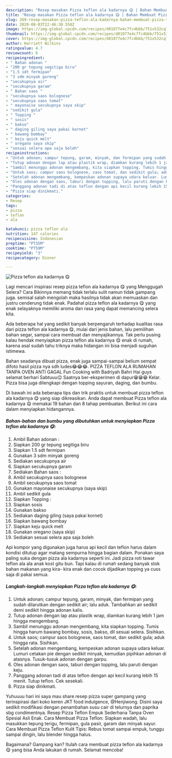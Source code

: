 ```yaml
---
description: "Resep masakan Pizza teflon ala kadarnya 😋 | Bahan Membuat Pizza teflon ala kadarnya 😋 Yang Bikin Ngiler"
title: "Resep masakan Pizza teflon ala kadarnya 😋 | Bahan Membuat Pizza teflon ala kadarnya 😋 Yang Bikin Ngiler"
slug: 269-resep-masakan-pizza-teflon-ala-kadarnya-bahan-membuat-pizza-teflon-ala-kadarnya-yang-bikin-ngiler
date: 2020-08-03T22:46:30.558Z
image: https://img-global.cpcdn.com/recipes/d01077e4c7fc4bbb/751x532cq70/pizza-teflon-ala-kadarnya-😋-foto-resep-utama.jpg
thumbnail: https://img-global.cpcdn.com/recipes/d01077e4c7fc4bbb/751x532cq70/pizza-teflon-ala-kadarnya-😋-foto-resep-utama.jpg
cover: https://img-global.cpcdn.com/recipes/d01077e4c7fc4bbb/751x532cq70/pizza-teflon-ala-kadarnya-😋-foto-resep-utama.jpg
author: Harriett Wilkins
ratingvalue: 4.7
reviewcount: 6
recipeingredient:
- " Bahan adonan "
- "200 gr tepung segitiga biru"
- "1.5 sdt fermipan"
- "3 sdm minyak goreng"
- "secukupnya air"
- "secukupnya garam"
- " Bahan saos "
- "secukupnya saos bolognese"
- "secukupnya saos tomat"
- " mayonaise secukupnya saya skip"
- "sedikit gula"
- " Topping "
- " sosis"
- " bakso"
- " daging giling saya pakai kornet"
- " bawang bombay"
- " keju quick melt"
- " oregano saya skip"
- "sesuai selera apa saja boleh"
recipeinstructions:
- "Untuk adonan; campur tepung, garam, minyak, dan fermipan yang sudah dilarutkan dengan sedikit air; lalu aduk. Tambahkan air sedikit demi sedikit hingga adonan kalis."
- "Tutup adonan dengan lap atau plastik wrap, diamkan kurang lebih 1 jam hingga mengembang."
- "Sambil menunggu adonan mengembang, kita siapkan topping. Tumis hingga harum bawang bombay, sosis, bakso, dll sesuai selera. Sisihkan."
- "Untuk saos; campur saos bolognese, saos tomat, dan sedikit gula; aduk hingga rata. Sisihkan."
- "Setelah adonan mengembang, kempeskan adonan supaya udara keluar. Lumuri cetakan pie dengan sedikit minyak, kemudian pipihkan adonan di atasnya. Tusuk-tusuk adonan dengan garpu."
- "Oles adonan dengan saos, taburi dengan topping, lalu paruti dengan keju."
- "Panggang adonan tadi di atas teflon dengan api kecil kurang lebih 15 menit. Tutup teflon. Cek sesekali."
- "Pizza siap dinikmati."
categories:
- Resep
tags:
- pizza
- teflon
- ala

katakunci: pizza teflon ala 
nutrition: 147 calories
recipecuisine: Indonesian
preptime: "PT35M"
cooktime: "PT59M"
recipeyield: "3"
recipecategory: Dinner

---
```



![Pizza teflon ala kadarnya 😋](https://img-global.cpcdn.com/recipes/d01077e4c7fc4bbb/751x532cq70/pizza-teflon-ala-kadarnya-😋-foto-resep-utama.jpg)

Lagi mencari inspirasi resep pizza teflon ala kadarnya 😋 yang Menggugah Selera? Cara Bikinnya memang tidak terlalu sulit namun tidak gampang juga. semisal salah mengolah maka hasilnya tidak akan memuaskan dan justru cenderung tidak enak. Padahal pizza teflon ala kadarnya 😋 yang enak selayaknya memiliki aroma dan rasa yang dapat memancing selera kita.

Ada beberapa hal yang sedikit banyak berpengaruh terhadap kualitas rasa dari pizza teflon ala kadarnya 😋, mulai dari jenis bahan, lalu pemilihan bahan segar, sampai cara membuat dan menyajikannya. Tak perlu pusing kalau hendak menyiapkan pizza teflon ala kadarnya 😋 enak di rumah, karena asal sudah tahu triknya maka hidangan ini bisa menjadi suguhan istimewa.

Bahan seadanya dibuat pizza, enak juga sampai-sampai belium sempat difoto hasil pizza nya sdh ludes😂😂😂. PIZZA TEFLON ALA RUMAHAN TANPA OVEN ANTI GAGAL Fun Cooking with Badriyah Bahri Hai guys selamat berhari Sabtuuu😉 Saatnya ber-eksperimen di dapur😁😁😁 Kelar. Pizza bisa juga dilengkapi dengan topping sayuran, daging, dan bumbu.


Di bawah ini ada beberapa tips dan trik praktis untuk membuat pizza teflon ala kadarnya 😋 yang siap dikreasikan. Anda dapat membuat Pizza teflon ala kadarnya 😋 memakai 19 bahan dan 8 tahap pembuatan. Berikut ini cara dalam menyiapkan hidangannya.

<!--inarticleads1-->

##### Bahan-bahan dan bumbu yang dibutuhkan untuk menyiapkan Pizza teflon ala kadarnya 😋:

1. Ambil  Bahan adonan :
1. Siapkan 200 gr tepung segitiga biru
1. Siapkan 1.5 sdt fermipan
1. Gunakan 3 sdm minyak goreng
1. Sediakan secukupnya air
1. Siapkan secukupnya garam
1. Sediakan  Bahan saos :
1. Ambil secukupnya saos bolognese
1. Ambil secukupnya saos tomat
1. Gunakan  mayonaise secukupnya (saya skip)
1. Ambil sedikit gula
1. Siapkan  Topping :
1. Siapkan  sosis
1. Gunakan  bakso
1. Sediakan  daging giling (saya pakai kornet)
1. Siapkan  bawang bombay
1. Siapkan  keju quick melt
1. Gunakan  oregano (saya skip)
1. Sediakan sesuai selera apa saja boleh


Api kompor yang digunakan juga harus api kecil dan teflon harus dalam kondisi ditutup agar matang sempurna hingga bagian dalam. Ponakan saya paling suka dengan pizza ala kadarnya seperti ini. Jadi pizza roti tawar teflon ala ala anak kost gitu bun. Tapi kalau di rumah sedang banyak stok bahan makanan yang kira- kira enak dan cocok dijadikan topping ya cuss saja di pakai semua. 

<!--inarticleads2-->

##### Langkah-langkah menyiapkan Pizza teflon ala kadarnya 😋:

1. Untuk adonan; campur tepung, garam, minyak, dan fermipan yang sudah dilarutkan dengan sedikit air; lalu aduk. Tambahkan air sedikit demi sedikit hingga adonan kalis.
1. Tutup adonan dengan lap atau plastik wrap, diamkan kurang lebih 1 jam hingga mengembang.
1. Sambil menunggu adonan mengembang, kita siapkan topping. Tumis hingga harum bawang bombay, sosis, bakso, dll sesuai selera. Sisihkan.
1. Untuk saos; campur saos bolognese, saos tomat, dan sedikit gula; aduk hingga rata. Sisihkan.
1. Setelah adonan mengembang, kempeskan adonan supaya udara keluar. Lumuri cetakan pie dengan sedikit minyak, kemudian pipihkan adonan di atasnya. Tusuk-tusuk adonan dengan garpu.
1. Oles adonan dengan saos, taburi dengan topping, lalu paruti dengan keju.
1. Panggang adonan tadi di atas teflon dengan api kecil kurang lebih 15 menit. Tutup teflon. Cek sesekali.
1. Pizza siap dinikmati.


Yuhuuuu hari ini saya mau share resep pizza super gampang yang terinspirasi dari koko keren JKT food indulgence, @Henjiwong. Disini saya sedikit modifikasi dengan penambahan susu cair di telurnya dan paprika sbg condimentnya. Resep Pizza Teflon Empuk Sederhana Tanpa Oven Spesial Asli Enak. Cara Membuat Pizza Teflon: Siapkan wadah, lalu masukkan tepung terigu, fermipan, gula pasir, garam dan minyak sayur. Cara Membuat Pizza Teflon Kulit Tipis: Rebus tomat sampai empuk, tunggu sampai dingin, lalu blender hingga halus. 

Bagaimana? Gampang kan? Itulah cara membuat pizza teflon ala kadarnya 😋 yang bisa Anda lakukan di rumah. Selamat mencoba!
